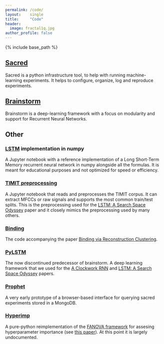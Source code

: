```yaml
---
permalink: /code/
layout:    single
title:     "Code"
header:
  image: fractal1q.jpg
author_profile: false
---
```


{% include base_path %}

## [Sacred](https://github.com/IDSIA/sacred)
Sacred is a python infrastructure tool, to help with running machine-learning experiments.
It helps to configure, organize, log and reproduce experiments. 

## [Brainstorm](https://github.com/IDSIA/brainstorm)
Brainstorm is a deep-learning framework with a focus on modularity and support for Recurrent Neural Networks.

## Other

### [LSTM](https://gist.github.com/Qwlouse/45d5bdc2047ee5a23e27) implementation in numpy
A Jupyter notebook with a reference implementation of a Long Short-Term Memory 
recurrent neural network in numpy alongside all the formulas. 
It is meant for educational purposes and not optimized for speed or efficiency. 

### [TIMIT preprocessing](https://gist.github.com/Qwlouse/3d33c8529f446b9fc5c0)
A Jupyter notebook that reads and preprocesses the TIMIT corpus. 
It can extract MFCCs or raw signals and supports the most common train/test splits.
This is the preprocessing used for the 
[LSTM: A Search Space Odyssey](http://arxiv.org/abs/1503.04069) paper
and it closely mimics the preprocessing used by many others.  

### [Binding](https://github.com/Qwlouse/Binding)
The code accompanying the paper [Binding via Reconstruction Clustering](http://arxiv.org/abs/1511.06418).

### [PyLSTM](https://github.com/Qwlouse/pylstm)
The now discontinued predecessor of brainstorm. 
A deep learning framework that we used for the 
[A Clockwork RNN](http://arxiv.org/abs/1402.3511) and 
[LSTM: A Search Space Odyssey](http://arxiv.org/abs/1503.04069) papers.

### [Prophet](https://github.com/Qwlouse/prophet)
A very early prototype of a browser-based interface for querying sacred
experiments stored in a MongoDB.

### [Hyperimp](https://github.com/Qwlouse/hyperimp)
A pure-python reimplementation of the [FANOVA framework](https://github.com/automl/fanova) 
for assesing hyperparameter importance (see [this paper](http://jmlr.org/proceedings/papers/v32/hutter14.html)). 
At this point it is largely undocumented. 
